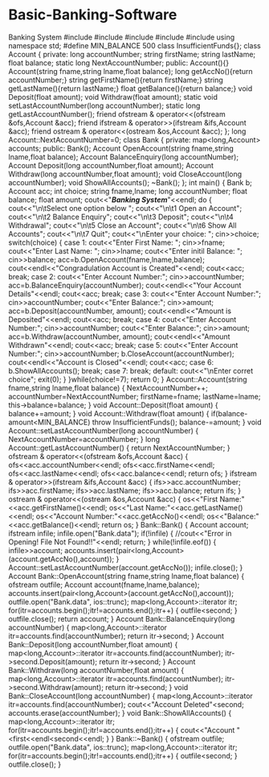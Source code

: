 # Basic-Banking-Software
Banking System
#include<iostream>
#include<fstream>
#include<cstdlib>
#include<vector>
#include<map>
using namespace std;
#define MIN_BALANCE 500
class InsufficientFunds{};
class Account
{
private:
long accountNumber;
string firstName;
string lastName;
float balance;
static long NextAccountNumber;
public:
Account(){}
Account(string fname,string lname,float balance);
long getAccNo(){return accountNumber;}
string getFirstName(){return firstName;}
string getLastName(){return lastName;}
float getBalance(){return balance;}
void Deposit(float amount);
void Withdraw(float amount);
static void setLastAccountNumber(long accountNumber);
static long getLastAccountNumber();
friend ofstream & operator<<(ofstream &ofs,Account &acc);
friend ifstream & operator>>(ifstream &ifs,Account &acc);
friend ostream & operator<<(ostream &os,Account &acc);
};
long Account::NextAccountNumber=0;
class Bank
{
private:
map<long,Account> accounts;
public:
Bank();
Account OpenAccount(string fname,string lname,float balance);
Account BalanceEnquiry(long accountNumber);
Account Deposit(long accountNumber,float amount);
Account Withdraw(long accountNumber,float amount);
void CloseAccount(long accountNumber);
void ShowAllAccounts();
~Bank();
};
int main()
{
Bank b;
Account acc;
int choice;
string fname,lname;
long accountNumber;
float balance;
float amount;
cout<<"***Banking System***"<<endl;
do
{
cout<<"\n\tSelect one option below ";
cout<<"\n\t1 Open an Account";
cout<<"\n\t2 Balance Enquiry";
cout<<"\n\t3 Deposit";
cout<<"\n\t4 Withdrawal";
cout<<"\n\t5 Close an Account";
cout<<"\n\t6 Show All Accounts";
cout<<"\n\t7 Quit";
cout<<"\nEnter your choice: ";
cin>>choice;
switch(choice)
{
case 1:
cout<<"Enter First Name: ";
cin>>fname;
cout<<"Enter Last Name: ";
cin>>lname;
cout<<"Enter initil Balance: ";
cin>>balance;
acc=b.OpenAccount(fname,lname,balance);
cout<<endl<<"Congradulation Account is Created"<<endl;
cout<<acc;
break;
case 2:
cout<<"Enter Account Number:";
cin>>accountNumber;
acc=b.BalanceEnquiry(accountNumber);
cout<<endl<<"Your Account Details"<<endl;
cout<<acc;
break;
case 3:
cout<<"Enter Account Number:";
cin>>accountNumber;
cout<<"Enter Balance:";
cin>>amount;
acc=b.Deposit(accountNumber, amount);
cout<<endl<<"Amount is Deposited"<<endl;
cout<<acc;
break;
case 4:
cout<<"Enter Account Number:";
cin>>accountNumber;
cout<<"Enter Balance:";
cin>>amount;
acc=b.Withdraw(accountNumber, amount);
cout<<endl<<"Amount Withdrawn"<<endl;
cout<<acc;
break;
case 5:
cout<<"Enter Account Number:";
cin>>accountNumber;
b.CloseAccount(accountNumber);
cout<<endl<<"Account is Closed"<<endl;
cout<<acc;
case 6:
b.ShowAllAccounts();
break;
case 7: break;
default:
cout<<"\nEnter corret choice";
exit(0);
}
}while(choice!=7);
return 0;
}
Account::Account(string fname,string lname,float balance)
{
NextAccountNumber++;
accountNumber=NextAccountNumber;
firstName=fname;
lastName=lname;
this->balance=balance;
}
void Account::Deposit(float amount)
{
balance+=amount;
}
void Account::Withdraw(float amount)
{
if(balance-amount<MIN_BALANCE)
throw InsufficientFunds();
balance-=amount;
}
void Account::setLastAccountNumber(long accountNumber)
{
NextAccountNumber=accountNumber;
}
long Account::getLastAccountNumber()
{
return NextAccountNumber;
}
ofstream & operator<<(ofstream &ofs,Account &acc)
{
ofs<<acc.accountNumber<<endl;
ofs<<acc.firstName<<endl;
ofs<<acc.lastName<<endl;
ofs<<acc.balance<<endl;
return ofs;
}
ifstream & operator>>(ifstream &ifs,Account &acc)
{
ifs>>acc.accountNumber;
ifs>>acc.firstName;
ifs>>acc.lastName;
ifs>>acc.balance;
return ifs;
}
ostream & operator<<(ostream &os,Account &acc)
{
os<<"First Name:"<<acc.getFirstName()<<endl;
os<<"Last Name:"<<acc.getLastName()<<endl;
os<<"Account Number:"<<acc.getAccNo()<<endl;
os<<"Balance:"<<acc.getBalance()<<endl;
return os;
}
Bank::Bank()
{
Account account;
ifstream infile;
infile.open("Bank.data");
if(!infile)
{
//cout<<"Error in Opening! File Not Found!!"<<endl;
return;
}
while(!infile.eof())
{
infile>>account;
accounts.insert(pair<long,Account>(account.getAccNo(),account));
}
Account::setLastAccountNumber(account.getAccNo());
infile.close();
}
Account Bank::OpenAccount(string fname,string lname,float balance)
{
ofstream outfile;
Account account(fname,lname,balance);
accounts.insert(pair<long,Account>(account.getAccNo(),account));
outfile.open("Bank.data", ios::trunc);
map<long,Account>::iterator itr;
for(itr=accounts.begin();itr!=accounts.end();itr++)
{
outfile<<itr->second;
}
outfile.close();
return account;
}
Account Bank::BalanceEnquiry(long accountNumber)
{
map<long,Account>::iterator itr=accounts.find(accountNumber);
return itr->second;
}
Account Bank::Deposit(long accountNumber,float amount)
{
map<long,Account>::iterator itr=accounts.find(accountNumber);
itr->second.Deposit(amount);
return itr->second;
}
Account Bank::Withdraw(long accountNumber,float amount)
{
map<long,Account>::iterator itr=accounts.find(accountNumber);
itr->second.Withdraw(amount);
return itr->second;
}
void Bank::CloseAccount(long accountNumber)
{
map<long,Account>::iterator itr=accounts.find(accountNumber);
cout<<"Account Deleted"<<itr->second;
accounts.erase(accountNumber);
}
void Bank::ShowAllAccounts()
{
map<long,Account>::iterator itr;
for(itr=accounts.begin();itr!=accounts.end();itr++)
{
cout<<"Account "<<itr->first<<endl<<itr->second<<endl;
}
}
Bank::~Bank()
{
ofstream outfile;
outfile.open("Bank.data", ios::trunc);
map<long,Account>::iterator itr;
for(itr=accounts.begin();itr!=accounts.end();itr++)
{
outfile<<itr->second;
}
outfile.close();
}
